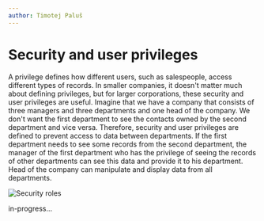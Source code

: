 ```yaml
---
author: Timotej Paluš
---
```


# Security and user privileges
A privilege defines how different users, such as salespeople, access different types of records. In smaller companies, it doesn't matter much about defining privileges, but for larger corporations, these security and user privileges are useful. Imagine that we have a company that consists of three managers and three departments and one head of the company. We don't want the first department to see the contacts owned by the second department and vice versa. Therefore, security and user privileges are defined to prevent access to data between departments. If the first department needs to see some records from the second department, the manager of the first department who has the privilege of seeing the records of other departments can see this data and provide it to his department. Head of the company can manipulate and display data from all departments.


![Security roles](/.attachments/ModelDrivenAppUserGuide/securityroles.png)

in-progress...